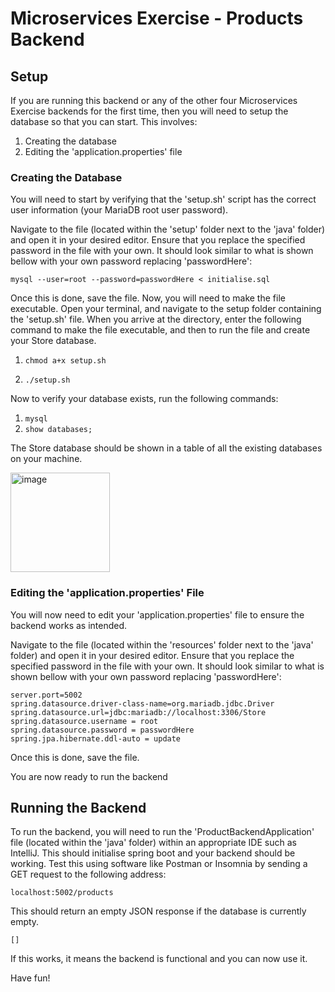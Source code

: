 Microservices Exercise - Products Backend
=========================================

## Setup

If you are running this backend or any of the other four Microservices Exercise backends for the first time, then you will need to setup the database so that you can start. This involves:
  1. Creating the database
  2. Editing the 'application.properties' file
  
### Creating the Database

You will need to start by verifying that the 'setup.sh' script has the correct user information (your MariaDB root user password).

Navigate to the file (located within the 'setup' folder next to the 'java' folder) and open it in your desired editor. Ensure that you replace the specified password in the file with your own. It should look similar to what is shown bellow with your own password replacing 'passwordHere':

```
mysql --user=root --password=passwordHere < initialise.sql
```

Once this is done, save the file. Now, you will need to make the file executable. Open your terminal, and navigate to the setup folder containing the 'setup.sh' file. When you arrive at the directory, enter the following command to make the file executable, and then to run the file and create your Store database.

1.  `chmod a+x setup.sh`

2.  `./setup.sh`

Now to verify your database exists, run the following commands:

1. `mysql`
2. `show databases;`

The Store database should be shown in a table of all the existing databases on your machine.

<img width="159" alt="image" src="https://user-images.githubusercontent.com/101400425/190202753-78bbbfb5-1af2-42f7-82ae-ed406b9994de.png">

### Editing the 'application.properties' File

You will now need to edit your 'application.properties' file to ensure the backend works as intended.

Navigate to the file (located within the 'resources' folder next to the 'java' folder) and open it in your desired editor. Ensure that you replace the specified password in the file with your own. It should look similar to what is shown bellow with your own password replacing 'passwordHere':

```
server.port=5002
spring.datasource.driver-class-name=org.mariadb.jdbc.Driver
spring.datasource.url=jdbc:mariadb://localhost:3306/Store
spring.datasource.username = root
spring.datasource.password = passwordHere
spring.jpa.hibernate.ddl-auto = update
```

Once this is done, save the file.

You are now ready to run the backend

## Running the Backend

To run the backend, you will need to run the 'ProductBackendApplication' file (located within the 'java' folder) within an appropriate IDE such as IntelliJ. This should initialise spring boot and your backend should be working. Test this using software like Postman or Insomnia by sending a GET request to the following address:

```
localhost:5002/products
```

This should return an empty JSON response if the database is currently empty.

```
[]
```

If this works, it means the backend is functional and you can now use it.

Have fun!

